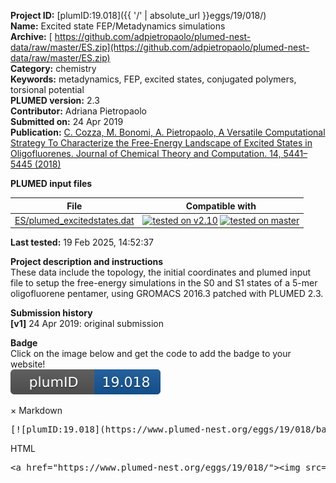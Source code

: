 **Project ID:** [plumID:19.018]({{ '/' | absolute_url }}eggs/19/018/)  
**Name:**  Excited state FEP/Metadynamics simulations  
**Archive:** [ https://github.com/adpietropaolo/plumed-nest-data/raw/master/ES.zip](https://github.com/adpietropaolo/plumed-nest-data/raw/master/ES.zip)  
**Category:**  chemistry  
**Keywords:**  metadynamics, FEP, excited states, conjugated polymers, torsional potential  
**PLUMED version:**  2.3  
**Contributor:**  Adriana Pietropaolo  
**Submitted on:** 24 Apr 2019  
**Publication:** [C. Cozza, M. Bonomi, A. Pietropaolo, A Versatile Computational Strategy To Characterize the Free-Energy Landscape of Excited States in Oligofluorenes. Journal of Chemical Theory and Computation. 14, 5441–5445 (2018)](http://dx.doi.org/10.1021/acs.jctc.8b00949)  
  
**PLUMED input files**  
  
| File     | Compatible with |  
|:--------:|:--------:|  
| [ES/plumed_excitedstates.dat](./data/ES/plumed_excitedstates.dat.md) |  [![tested on v2.10](https://img.shields.io/badge/v2.10-passing-green.svg)](data/ES/plumed_excitedstates.dat.plumed.stderr) [![tested on master](https://img.shields.io/badge/master-passing-green.svg)](data/ES/plumed_excitedstates.dat.plumed_master.stderr) |  
  
**Last tested:**  19 Feb 2025, 14:52:37
  
**Project description and instructions**  
These data include the topology, the initial coordinates and plumed input file to setup the free-energy simulations in the S0 and S1 states of a 5-mer oligofluorene pentamer, using GROMACS 2016.3 patched with PLUMED 2.3.  

  
**Submission history**  
**[v1]** 24 Apr 2019: original submission  
  
**Badge**  
Click on the image below and get the code to add the badge to your website!  
<img src="./badge.svg" alt="plumeDnest:19.018" id="myBtn" class="badge">
<div id="myModal" class="modal">
  <div class="modal-content">
    <span class="close">&times;</span>
    Markdown<pre>[![plumID:19.018](https://www.plumed-nest.org/eggs/19/018/badge.svg)](https://www.plumed-nest.org/eggs/19/018/)</pre>
    HTML<pre>&lt;a href="https://www.plumed-nest.org/eggs/19/018/"&gt;&lt;img src="https://www.plumed-nest.org/eggs/19/018/badge.svg" alt="plumID:19.018"&gt;&lt;/a&gt;</pre>
  </div>
</div>
